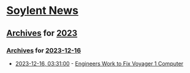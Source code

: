 # [Soylent News](../../../README.md)

## [Archives](../../index.md) for [2023](../index.md)

### [Archives](../../index.md) for [2023-12-16](index.md)

* [2023-12-16, 03:31:00](https://soylentnews.org/article.pl?sid=23/12/15/0416206&from=rss) - [Engineers Work to Fix Voyager 1 Computer ](https://soylentnews.org/article.pl?sid=23/12/15/0416206&from=rss)
